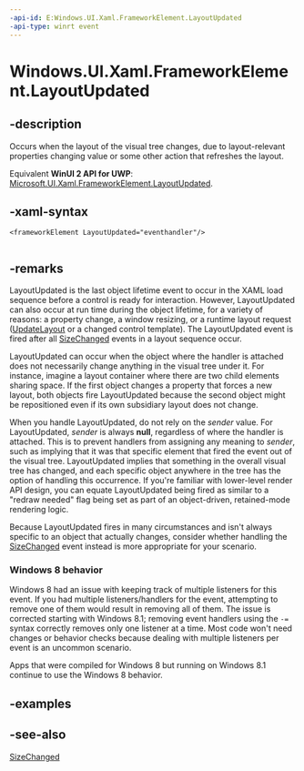 ```yaml
---
-api-id: E:Windows.UI.Xaml.FrameworkElement.LayoutUpdated
-api-type: winrt event
---
```


<!-- Event syntax
public event Windows.Foundation.EventHandler LayoutUpdated<object>
-->

# Windows.UI.Xaml.FrameworkElement.LayoutUpdated

## -description
Occurs when the layout of the visual tree changes, due to layout-relevant properties changing value or some other action that refreshes the layout.

Equivalent **WinUI 2 API for UWP**: [Microsoft.UI.Xaml.FrameworkElement.LayoutUpdated](/windows/winui/api/microsoft.ui.xaml.frameworkelement.layoutupdated).

## -xaml-syntax
```xaml
<frameworkElement LayoutUpdated="eventhandler"/>
 
```


## -remarks
LayoutUpdated is the last object lifetime event to occur in the XAML load sequence before a control is ready for interaction. However, LayoutUpdated can also occur at run time during the object lifetime, for a variety of reasons: a property change, a window resizing, or a runtime layout request ([UpdateLayout](uielement_updatelayout_1243658106.md) or a changed control template). The LayoutUpdated event is fired after all [SizeChanged](frameworkelement_sizechanged.md) events in a layout sequence occur.

LayoutUpdated can occur when the object where the handler is attached does not necessarily change anything in the visual tree under it. For instance, imagine a layout container where there are two child elements sharing space. If the first object changes a property that forces a new layout, both objects fire LayoutUpdated because the second object might be repositioned even if its own subsidiary layout does not change.

When you handle LayoutUpdated, do not rely on the *sender* value. For LayoutUpdated, *sender* is always **null**, regardless of where the handler is attached. This is to prevent handlers from assigning any meaning to *sender*, such as implying that it was that specific element that fired the event out of the visual tree. LayoutUpdated implies that something in the overall visual tree has changed, and each specific object anywhere in the tree has the option of handling this occurrence. If you're familiar with lower-level render API design, you can equate LayoutUpdated being fired as similar to a "redraw needed" flag being set as part of an object-driven, retained-mode rendering logic.

Because LayoutUpdated fires in many circumstances and isn't always specific to an object that actually changes, consider whether handling the [SizeChanged](frameworkelement_sizechanged.md) event instead is more appropriate for your scenario.


<!--The following remark is relevant for Windows 8 > 8.1 migration. See WBB 454659-->
### Windows 8 behavior

Windows 8 had an issue with keeping track of multiple listeners for this event. If you had multiple listeners/handlers for the event, attempting to remove one of them would result in removing all of them. The issue is corrected starting with Windows 8.1; removing event handlers using the `-=` syntax correctly removes only one listener at a time. Most code won't need changes or behavior checks because dealing with multiple listeners per event is an uncommon scenario.

Apps that were compiled for Windows 8 but running on Windows 8.1 continue to use the Windows 8 behavior.

## -examples

## -see-also
[SizeChanged](frameworkelement_sizechanged.md)
